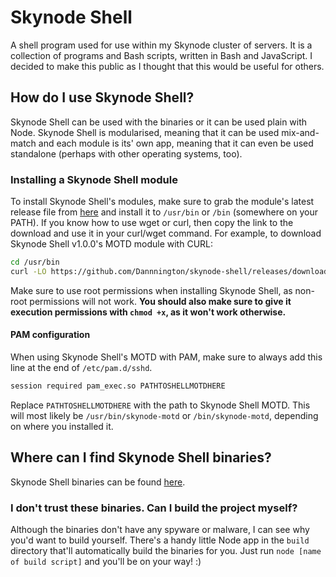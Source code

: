 # Skynode Shell

A shell program used for use within my Skynode cluster of servers. It is a collection of programs and Bash scripts, written in Bash and JavaScript. I decided to make this public as I thought that this would be useful for others.

## How do I use Skynode Shell?
Skynode Shell can be used with the binaries or it can be used plain with Node. Skynode Shell is modularised, meaning that it can be used mix-and-match and each module is its' own app, meaning that it can even be used standalone (perhaps with other operating systems, too).

### Installing a Skynode Shell module
To install Skynode Shell's modules, make sure to grab the module's latest release file from [here](https://github.com/Dannnington/skynode-shell/releases/latest/) and install it to `/usr/bin` or `/bin` (somewhere on your PATH). If you know how to use wget or curl, then copy the link to the download and use it in your curl/wget command. For example, to download Skynode Shell v1.0.0's MOTD module with CURL:

```bash
cd /usr/bin
curl -LO https://github.com/Dannnington/skynode-shell/releases/download/1.0.0/skynode-motd
```

Make sure to use root permissions when installing Skynode Shell, as non-root permissions will not work. **You should also make sure to give it execution permissions with `chmod +x`, as it won't work otherwise.**

#### PAM configuration
When using Skynode Shell's MOTD with PAM, make sure to always add this line at the end of `/etc/pam.d/sshd`.

```bash
session required pam_exec.so PATHTOSHELLMOTDHERE
```

Replace `PATHTOSHELLMOTDHERE` with the path to Skynode Shell MOTD. This will most likely be `/usr/bin/skynode-motd` or `/bin/skynode-motd`, depending on where you installed it.

## Where can I find Skynode Shell binaries?
Skynode Shell binaries can be found [here](https://ci.bean.codes/danny/skynode-shell/-/releases).

### I don't trust these binaries. Can I build the project myself?
Although the binaries don't have any spyware or malware, I can see why you'd want to build yourself. There's a handy little Node app in the `build` directory that'll automatically build the binaries for you. Just run `node [name of build script]` and you'll be on your way! :)